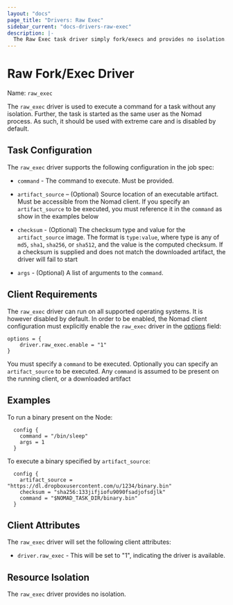 ```yaml
---
layout: "docs"
page_title: "Drivers: Raw Exec"
sidebar_current: "docs-drivers-raw-exec"
description: |-
  The Raw Exec task driver simply fork/execs and provides no isolation.
---
```


# Raw Fork/Exec Driver

Name: `raw_exec`

The `raw_exec` driver is used to execute a command for a task without any
isolation. Further, the task is started as the same user as the Nomad process.
As such, it should be used with extreme care and is disabled by default.

## Task Configuration

The `raw_exec` driver supports the following configuration in the job spec:

* `command` - The command to execute. Must be provided.

* `artifact_source` – (Optional) Source location of an executable artifact. Must
  be accessible from the Nomad client. If you specify an `artifact_source` to be
  executed, you must reference it in the `command` as show in the examples below

* `checksum` - (Optional) The checksum type and value for the `artifact_source`
  image.  The format is `type:value`, where type is any of `md5`, `sha1`,
  `sha256`, or `sha512`, and the value is the computed checksum. If a checksum
  is supplied and does not match the downloaded artifact, the driver will fail
  to start

* `args` - (Optional) A list of arguments to the `command`.

## Client Requirements

The `raw_exec` driver can run on all supported operating systems. It is however
disabled by default. In order to be enabled, the Nomad client configuration must
explicitly enable the `raw_exec` driver in the
[options](../agent/config.html#options) field:

```
options = {
    driver.raw_exec.enable = "1"
}
```

You must specify a `command` to be executed. Optionally you can specify an
`artifact_source` to be executed. Any `command` is assumed to be present on the 
running client, or a downloaded artifact

## Examples

To run a binary present on the Node:

```
  config {
    command = "/bin/sleep"
    args = 1
  }
```

To execute a binary specified by `artifact_source`:

```
  config {
    artifact_source = "https://dl.dropboxusercontent.com/u/1234/binary.bin"
    checksum = "sha256:133jifjiofu9090fsadjofsdjlk"
    command = "$NOMAD_TASK_DIR/binary.bin"
  }
```

## Client Attributes

The `raw_exec` driver will set the following client attributes:

* `driver.raw_exec` - This will be set to "1", indicating the
  driver is available.

## Resource Isolation

The `raw_exec` driver provides no isolation.
